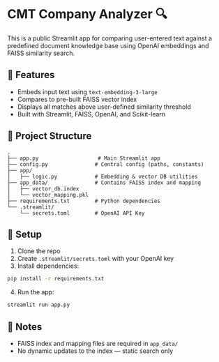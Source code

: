 # CMT Company Analyzer 🔍

This is a public Streamlit app for comparing user-entered text against a predefined document knowledge base using OpenAI embeddings and FAISS similarity search.

## 🚀 Features

- Embeds input text using `text-embedding-3-large`
- Compares to pre-built FAISS vector index
- Displays all matches above user-defined similarity threshold
- Built with Streamlit, FAISS, OpenAI, and Scikit-learn

## 📁 Project Structure

```
.
├── app.py                   # Main Streamlit app
├── config.py               # Central config (paths, constants)
├── app/
│   ├── logic.py            # Embedding & vector DB utilities
├── app_data/               # Contains FAISS index and mapping
│   ├── vector_db.index
│   └── vector_mapping.pkl
├── requirements.txt        # Python dependencies
└── .streamlit/
    └── secrets.toml        # OpenAI API Key
```

## 🔑 Setup

1. Clone the repo
2. Create `.streamlit/secrets.toml` with your OpenAI key
3. Install dependencies:
```bash
pip install -r requirements.txt
```
4. Run the app:
```bash
streamlit run app.py
```

## 🧠 Notes

- FAISS index and mapping files are required in `app_data/`
- No dynamic updates to the index — static search only
